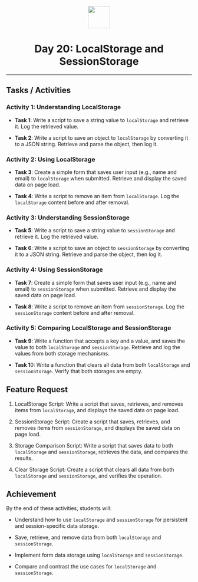 <div align="center">
  <img height="60" src="https://img.icons8.com/color/344/javascript.png">
  <h1>Day 20: LocalStorage and SessionStorage</h1>
</div>

---

## Tasks / Activities

### Activity 1: Understanding LocalStorage

- **Task 1**: Write a script to save a string value to `localStorage` and retrieve it. Log the retrieved value.

- **Task 2**: Write a script to save an object to `localStorage` by converting it to a JSON string. Retrieve and parse the object, then log it.

### Activity 2: Using LocalStorage

- **Task 3**: Create a simple form that saves user input (e.g., name and email) to `localStorage` when submitted. Retrieve and display the saved data on page load.

- **Task 4**: Write a script to remove an item from `localStorage`. Log the `localStorage` content before and after removal.

### Activity 3: Understanding SessionStorage

- **Task 5**: Write a script to save a string value to `sessionStorage` and retrieve it. Log the retrieved value.

- **Task 6**: Write a script to save an object to `sessionStorage` by converting it to a JSON string. Retrieve and parse the object, then log it.

### Activity 4: Using SessionStorage

- **Task 7**: Create a simple form that saves user input (e.g., name and email) to `sessionStorage` when submitted. Retrieve and display the saved data on page load.

- **Task 8**: Write a script to remove an item from `sessionStorage`. Log the `sessionStorage` content before and after removal.

### Activity 5: Comparing LocalStorage and SessionStorage

- **Task 9**: Write a function that accepts a key and a value, and saves the value to both `localStorage` and `sessionStorage`. Retrieve and log the values from both storage mechanisms.

- **Task 1**0: Write a function that clears all data from both `localStorage` and `sessionStorage`. Verify that both storages are empty.

## Feature Request

1. LocalStorage Script: Write a script that saves, retrieves, and removes items from `localStorage`, and displays the saved data on page load.

2. SessionStorage Script: Create a script that saves, retrieves, and removes items from `sessionStorage`, and displays the saved data on page load.

3. Storage Comparison Script: Write a script that saves data to both `localStorage` and `sessionStorage`, retrieves the data, and compares the results.

4. Clear Storage Script: Create a script that clears all data from both `localStorage` and `sessionStorage`, and verifies the operation.

## Achievement

By the end of these activities, students will:

- Understand how to use `localStorage` and `sessionStorage` for persistent and session-specific data storage.

- Save, retrieve, and remove data from both `localStorage` and `sessionStorage`.

- Implement form data storage using `localStorage` and `sessionStorage`.

- Compare and contrast the use cases for `localStorage` and `sessionStorage`.
